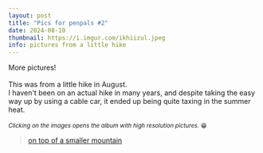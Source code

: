 ```yaml
---
layout: post
title: "Pics for penpals #2"
date: 2024-08-10
thumbnail: https://i.imgur.com/ikhiizul.jpeg
info: pictures from a little hike
---
```


More pictures!
<br>
<br>
This was from a little hike in August. 
<br>
I haven't been on an actual hike in many years, and despite taking the easy way up by using a cable car, it ended up being quite taxing in the summer heat.
<br>
<br>
<small>*Clicking on the images opens the album with high resolution pictures.* 😁</small>

<blockquote class="imgur-embed-pub" lang="en" data-id="a/D0CBsir">
    <a href="//imgur.com/a/D0CBsir">on top of a smaller mountain</a>
</blockquote>

<script async src="//s.imgur.com/min/embed.js" charset="utf-8"></script>
